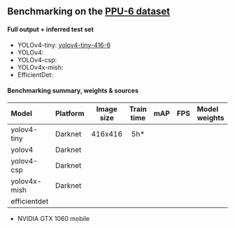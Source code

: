 

##  Benchmarking on the [PPU-6 dataset](https://drive.google.com/file/d/1D-oBYlsD2c4dWnMyhtav1_mYnqfNK-ep/view?usp=sharing)

#### Full output + inferred test set
- YOLOv4-tiny: [yolov4-tiny-416-6](https://drive.google.com/file/d/1kGqmUowvL5ePiV0n4fvkYvy-2fD0FYwi/view?usp=sharing)
- YOLOv4: 
- YOLOv4-csp: 
- YOLOv4x-mish:
- EfficientDet:


#### Benchmarking summary, weights & sources
| Model        | Platform | Image size | Train time | mAP | FPS | Model weights  | 
|:-------------|:------   | :---------:|:------:    |:---:|:---:|:--------   |
| yolov4-tiny  |Darknet   | 416x416    | 5h*         |     |     |                | 
| yolov4       |Darknet   |     |         |     |     |                | 
| yolov4-csp   |Darknet   |     |         |     |     |                | 
| yolov4x-mish |Darknet   |     |         |     |     |                | 
| efficientdet |          |     |         |     |     |                | 

* NVIDIA GTX 1060 mobile




